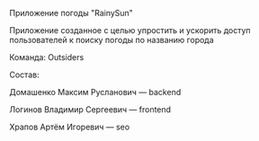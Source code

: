 Приложение погоды "RainySun"

Приложение созданное с целью упростить и ускорить доступ пользователей к поиску погоды по названию города

Команда: Outsiders

Состав: 
  
  Домашенко Максим Русланович — backend
  
  Логинов Владимир Сергеевич — frontend
  
  Храпов Артём Игоревич — seo

